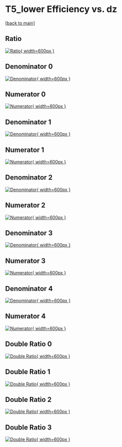 # T5_lower Efficiency vs. dz

[[back to main](./)]



## Ratio

[![Ratio](../mtv/var/T5_lower_xtr_11_0_eff_dz.png){ width=600px }](../mtv/var/T5_lower_xtr_11_0_eff_dz.pdf)

## Denominator 0

[![Denominator](../mtv/den/T5_lower_xtr_11_0_eff_dz_den0.png){ width=600px }](../mtv/den/T5_lower_xtr_11_0_eff_dz_den0.pdf)

## Numerator 0

[![Numerator](../mtv/num/T5_lower_xtr_11_0_eff_dz_num0.png){ width=600px }](../mtv/num/T5_lower_xtr_11_0_eff_dz_num0.pdf)

## Denominator 1

[![Denominator](../mtv/den/T5_lower_xtr_11_0_eff_dz_den1.png){ width=600px }](../mtv/den/T5_lower_xtr_11_0_eff_dz_den1.pdf)

## Numerator 1

[![Numerator](../mtv/num/T5_lower_xtr_11_0_eff_dz_num1.png){ width=600px }](../mtv/num/T5_lower_xtr_11_0_eff_dz_num1.pdf)

## Denominator 2

[![Denominator](../mtv/den/T5_lower_xtr_11_0_eff_dz_den2.png){ width=600px }](../mtv/den/T5_lower_xtr_11_0_eff_dz_den2.pdf)

## Numerator 2

[![Numerator](../mtv/num/T5_lower_xtr_11_0_eff_dz_num2.png){ width=600px }](../mtv/num/T5_lower_xtr_11_0_eff_dz_num2.pdf)

## Denominator 3

[![Denominator](../mtv/den/T5_lower_xtr_11_0_eff_dz_den3.png){ width=600px }](../mtv/den/T5_lower_xtr_11_0_eff_dz_den3.pdf)

## Numerator 3

[![Numerator](../mtv/num/T5_lower_xtr_11_0_eff_dz_num3.png){ width=600px }](../mtv/num/T5_lower_xtr_11_0_eff_dz_num3.pdf)

## Denominator 4

[![Denominator](../mtv/den/T5_lower_xtr_11_0_eff_dz_den4.png){ width=600px }](../mtv/den/T5_lower_xtr_11_0_eff_dz_den4.pdf)

## Numerator 4

[![Numerator](../mtv/num/T5_lower_xtr_11_0_eff_dz_num4.png){ width=600px }](../mtv/num/T5_lower_xtr_11_0_eff_dz_num4.pdf)

## Double Ratio 0

[![Double Ratio](../mtv/ratio/T5_lower_xtr_11_0_eff_dz_ratio0.png){ width=600px }](../mtv/ratio/T5_lower_xtr_11_0_eff_dz_ratio0.pdf)

## Double Ratio 1

[![Double Ratio](../mtv/ratio/T5_lower_xtr_11_0_eff_dz_ratio1.png){ width=600px }](../mtv/ratio/T5_lower_xtr_11_0_eff_dz_ratio1.pdf)

## Double Ratio 2

[![Double Ratio](../mtv/ratio/T5_lower_xtr_11_0_eff_dz_ratio2.png){ width=600px }](../mtv/ratio/T5_lower_xtr_11_0_eff_dz_ratio2.pdf)

## Double Ratio 3

[![Double Ratio](../mtv/ratio/T5_lower_xtr_11_0_eff_dz_ratio3.png){ width=600px }](../mtv/ratio/T5_lower_xtr_11_0_eff_dz_ratio3.pdf)

